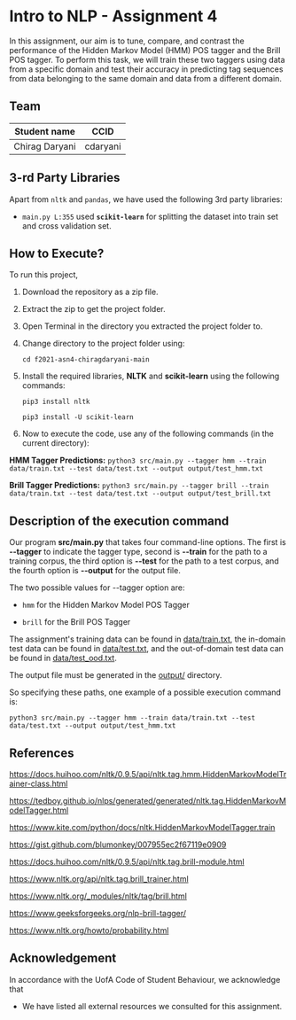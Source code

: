 # Intro to NLP - Assignment 4

In this assignment, our aim is to tune, compare, and contrast the performance of the Hidden Markov Model (HMM) POS tagger and the Brill POS tagger.
To perform this task, we will train these two taggers using data from a specific domain and test their accuracy in predicting tag sequences from data belonging to the same domain and data from a different domain.

## Team
|Student name| CCID |
|------------|------|
|Chirag Daryani   |  cdaryani    |


## 3-rd Party Libraries
Apart from `nltk` and `pandas`, we have used the following 3rd party libraries:

* `main.py L:355` used **`scikit-learn`** for splitting the dataset into train set and cross validation set.


## How to Execute?

To run this project,

1. Download the repository as a zip file.
2. Extract the zip to get the project folder.
3. Open Terminal in the directory you extracted the project folder to. 
4. Change directory to the project folder using:

    `cd f2021-asn4-chiragdaryani-main`
5. Install the required libraries, **NLTK** and **scikit-learn** using the following commands:

    `pip3 install nltk`

    `pip3 install -U scikit-learn`
 
6. Now to execute the code, use any of the following commands (in the current directory):

**HMM Tagger Predictions:**
`python3 src/main.py --tagger hmm --train data/train.txt --test data/test.txt --output output/test_hmm.txt`

**Brill Tagger Predictions:**
`python3 src/main.py --tagger brill --train data/train.txt --test data/test.txt --output output/test_brill.txt`    




## Description of the execution command

Our program **src/main.py** that takes four command-line options. The first is **--tagger** to indicate the tagger type, second is **--train** for the path to a training corpus, the third option is **--test** for the path to a test corpus, and the fourth option is **--output** for the output file.

The two possible values for --tagger option are: 

* `hmm` for the Hidden Markov Model POS Tagger

* `brill` for the Brill POS Tagger

The assignment's training data can be found in [data/train.txt](data/train.txt), the in-domain test data can be found in [data/test.txt](data/test.txt), and the out-of-domain test data can be found in [data/test_ood.txt](data/test_ood.txt). 

The output file must be generated in the [output/](output/) directory.

So specifying these paths, one example of a possible execution command is:

`python3 src/main.py --tagger hmm --train data/train.txt --test data/test.txt --output output/test_hmm.txt`



## References

https://docs.huihoo.com/nltk/0.9.5/api/nltk.tag.hmm.HiddenMarkovModelTrainer-class.html

https://tedboy.github.io/nlps/generated/generated/nltk.tag.HiddenMarkovModelTagger.html

https://www.kite.com/python/docs/nltk.HiddenMarkovModelTagger.train

https://gist.github.com/blumonkey/007955ec2f67119e0909

https://docs.huihoo.com/nltk/0.9.5/api/nltk.tag.brill-module.html

https://www.nltk.org/api/nltk.tag.brill_trainer.html

https://www.nltk.org/_modules/nltk/tag/brill.html

https://www.geeksforgeeks.org/nlp-brill-tagger/

https://www.nltk.org/howto/probability.html

## Acknowledgement 
In accordance with the UofA Code of Student Behaviour, we acknowledge that  

- We have listed all external resources we consulted for this assignment.
